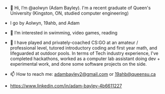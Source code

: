 - 👋 Hi, I’m @aolwyn (Adam Bayley). I'm a recent graduate of Queen's University (Kingston, ON, studied computer engineering)

- I go by Aolwyn, 19ahb, and Adam

- 👀 I’m interested in swimming, video games, reading

- 🔨 I have  played and privately-coached CS:GO at an amateur / professional level, tutored introductory coding and first year math, and lifeguarded at outdoor pools. In terms of Tech industry experience, I've completed hackathons, worked as a computer lab assistant doing dev + experimental work, and done some software projects on the side.

- 📫 How to reach me: adambayley2@gmail.com or 19ahb@queensu.ca
- https://www.linkedin.com/in/adam-bayley-4b6611227 

<!---
aolwyn/aolwyn is a ✨ special ✨ repository because its `README.md` (this file) appears on your GitHub profile.
You can click the Preview link to take a look at your changes.
--->
